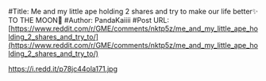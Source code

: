 #Title: Me and my little ape holding 2 shares and try to make our life better✨ TO THE MOON🚀
#Author: PandaKaiiii
#Post URL: [https://www.reddit.com/r/GME/comments/nktp5z/me_and_my_little_ape_holding_2_shares_and_try_to/](https://www.reddit.com/r/GME/comments/nktp5z/me_and_my_little_ape_holding_2_shares_and_try_to/)


https://i.redd.it/p78jc44ola171.jpg